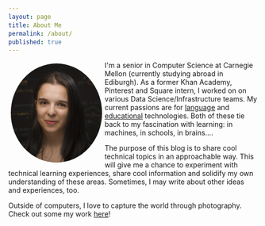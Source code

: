 ```yaml
---
layout: page
title: About Me
permalink: /about/
published: true
---
```


<img class="img-circle" style="border-radius: 50%;max-height: 200px; float: left; margin: 5px" src="/assets/img/profile.jpg">

I'm a senior in Computer Science at Carnegie Mellon (currently studying abroad in Ediburgh). As a former Khan Academy, Pinterest and Square intern, I worked on on various Data Science/Infrastructure teams. My current passions are for [language](https://en.wikipedia.org/wiki/Language_technology) and [educational](https://en.wikipedia.org/wiki/Educational_technology) technologies. Both of these tie back to my fascination with learning: in machines, in schools, in brains....

The purpose of this blog is to share cool technical topics in an approachable way. This will give me a chance to experiment with technical learning experiences, share cool information and solidify my own understanding of these areas. Sometimes, I may write about other ideas and experiences, too.

Outside of computers, I love to capture the world through photography. Check out some my work [here](http://www.viewbug.com/member/meowninja)!


